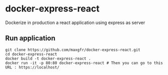 # docker-express-react

Dockerize in production a react application using express as server

## Run application

```
git clone https://github.com/maxgfr/docker-express-react.git
cd docker-express-react
docker build -t docker-express-react .
docker run -it -p 80:80 docker-express-react # Then you can go to this URL : https://localhost/
```
